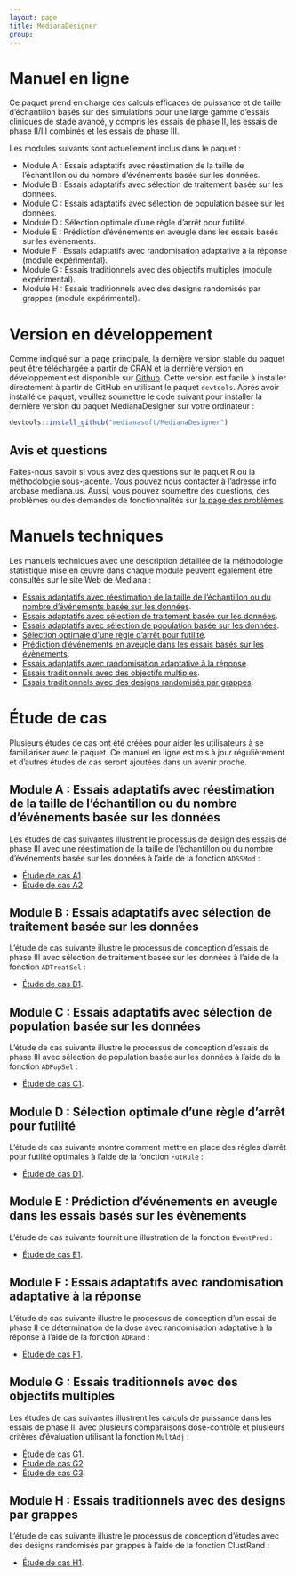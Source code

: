 ```yaml
---
layout: page
title: MedianaDesigner
group: 
---
```


# Manuel en ligne

Ce paquet prend en charge des calculs efficaces de puissance et de taille d’échantillon basés sur des simulations pour une large gamme d’essais cliniques de stade avancé, y compris les essais de phase II, les essais de phase II/III combinés et les essais de phase III.

Les modules suivants sont actuellement inclus dans le paquet :

* Module A : Essais adaptatifs avec réestimation de la taille de l’échantillon ou du nombre d’événements basée sur les données.
* Module B : Essais adaptatifs avec sélection de traitement basée sur les données.
* Module C : Essais adaptatifs avec sélection de population basée sur les données.
* Module D : Sélection optimale d’une règle d’arrêt pour futilité.
* Module E : Prédiction d’événements en aveugle dans les essais basés sur les évènements.
* Module F : Essais adaptatifs avec randomisation adaptative à la réponse (module expérimental).
* Module G : Essais traditionnels avec des objectifs multiples (module expérimental).
* Module H : Essais traditionnels avec des designs randomisés par grappes (module expérimental).

# Version en développement

Comme indiqué sur la page principale, la dernière version stable du paquet peut être téléchargée à partir de [CRAN](https://cran.r-project.org/web/packages/MedianaDesigner/index.html) et la dernière version en développement est disponible sur [Github](https://github.com/medianasoft/MedianaDesigner). Cette version est facile à installer directement à partir de GitHub en utilisant le paquet `devtools`. Après avoir installé ce paquet, veuillez soumettre le code suivant pour installer la dernière version du paquet MedianaDesigner sur votre ordinateur :

``` r
devtools::install_github("medianasoft/MedianaDesigner")
```

## Avis et questions

Faites-nous savoir si vous avez des questions sur le paquet R ou la méthodologie sous-jacente. Vous pouvez nous contacter à l’adresse info arobase mediana.us. Aussi, vous pouvez soumettre des questions, des problèmes ou des demandes de fonctionnalités sur [la page des problèmes](https://github.com/medianasoft/MedianaDesigner/issues).

# Manuels techniques

Les manuels techniques avec une description détaillée de la méthodologie statistique mise en œuvre dans chaque module peuvent également être consultés sur le site Web de Mediana :

* [Essais adaptatifs avec réestimation de la taille de l’échantillon ou du nombre d’événements basée sur les données](http://www.mediana.us/MedianaDesigner/ADSSModFrench.pdf).
* [Essais adaptatifs avec sélection de traitement basée sur les données](http://www.mediana.us/MedianaDesigner/ADTreatSelFrench.pdf).
* [Essais adaptatifs avec sélection de population basée sur les données](http://www.mediana.us/MedianaDesigner/ADPopSelFrench.pdf).
* [Sélection optimale d'une règle d’arrêt pour futilité](http://www.mediana.us/MedianaDesigner/FutRuleFrench.pdf).
* [Prédiction d’événements en aveugle dans les essais basés sur les évènements](http://www.mediana.us/MedianaDesigner/EventPredFrench.pdf).
* [Essais adaptatifs avec randomisation adaptative à la réponse](http://www.mediana.us/MedianaDesigner/ADRandFrench.pdf).
* [Essais traditionnels avec des objectifs multiples](http://www.mediana.us/MedianaDesigner/MultAdjFrench.pdf).
* [Essais traditionnels avec des designs randomisés par grappes](http://www.mediana.us/MedianaDesigner/ClustRandFrench.pdf).

# Étude de cas

Plusieurs études de cas ont été créées pour aider les utilisateurs à se familiariser avec le paquet. Ce manuel en ligne est mis à jour régulièrement et d’autres études de cas seront ajoutées dans un avenir proche.

## Module A : Essais adaptatifs avec réestimation de la taille de l’échantillon ou du nombre d’événements basée sur les données

Les études de cas suivantes illustrent le processus de design des essais de phase III avec une réestimation de la taille de l’échantillon ou du nombre d’événements basée sur les données à l’aide de la fonction `ADSSMod` :

* [Étude de cas A1](https://medianasoft.github.io/CaseStudyA1French).
* [Étude de cas A2](https://medianasoft.github.io/CaseStudyA2French).

## Module B : Essais adaptatifs avec sélection de traitement basée sur les données

L’étude de cas suivante illustre le processus de conception d’essais de phase III avec sélection de traitement basée sur les données à l’aide de la fonction `ADTreatSel` :

* [Étude de cas B1](https://medianasoft.github.io/CaseStudyB1French).

## Module C : Essais adaptatifs avec sélection de population basée sur les données

L’étude de cas suivante illustre le processus de conception d’essais de phase III avec sélection de population basée sur les données à l’aide de la fonction `ADPopSel` :

* [Étude de cas C1](https://medianasoft.github.io/CaseStudyC1French).

## Module D : Sélection optimale d’une règle d’arrêt pour futilité

L’étude de cas suivante montre comment mettre en place des règles d’arrêt pour futilité optimales à l’aide de la fonction `FutRule` :

* [Étude de cas D1](https://medianasoft.github.io/CaseStudyD1French).

## Module E : Prédiction d’événements en aveugle dans les essais basés sur les évènements

L’étude de cas suivante fournit une illustration de la fonction `EventPred` :

* [Étude de cas E1](https://medianasoft.github.io/CaseStudyE1French).

## Module F : Essais adaptatifs avec randomisation adaptative à la réponse

L’étude de cas suivante illustre le processus de conception d’un essai de phase II de détermination de la dose avec randomisation adaptative à la réponse à l’aide de la fonction `ADRand` :

* [Étude de cas F1](https://medianasoft.github.io/CaseStudyF1French).

## Module G : Essais traditionnels avec des objectifs multiples

Les études de cas suivantes illustrent les calculs de puissance dans les essais de phase III avec plusieurs comparaisons dose-contrôle et plusieurs critères d’évaluation utilisant la fonction `MultAdj` :

* [Étude de cas G1](https://medianasoft.github.io/CaseStudyG1French).
* [Étude de cas G2](https://medianasoft.github.io/CaseStudyG2French).
* [Étude de cas G3](https://medianasoft.github.io/CaseStudyG3French).

##  Module H : Essais traditionnels avec des designs par grappes

L’étude de cas suivante illustre le processus de conception d’études avec des designs randomisés par grappes à l’aide de la fonction ClustRand :

* [Étude de cas H1](https://medianasoft.github.io/CaseStudyH1French).
